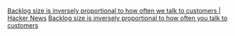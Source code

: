 
[Backlog size is inversely proportional to how often we talk to customers | Hacker News](https://news.ycombinator.com/item?id=39081876)
[Backlog size is inversely proportional to how often you talk to customers](https://bitbytebit.substack.com/p/the-size-of-your-backlog-is-inversely)
